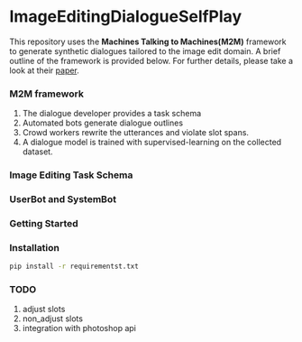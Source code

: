 # ImageEditingDialogueSelfPlay

This repository uses the **Machines Talking to Machines(M2M)** framework to generate synthetic dialogues tailored to the image edit domain.  A brief outline of the framework is provided below. For further details, please take a look at their [paper](https://arxiv.org/pdf/1801.04871.pdf).

### M2M framework

1. The dialogue developer provides a task schema
2. Automated bots generate dialogue outlines
3. Crowd workers rewrite the utterances and violate slot spans.
4. A dialogue model is trained with supervised-learning on the collected dataset.


### Image Editing Task Schema



### UserBot and SystemBot


### Getting Started


### Installation

```bash
pip install -r requirementst.txt
```

### TODO
1. adjust slots
2. non_adjust slots
3. integration with photoshop api

